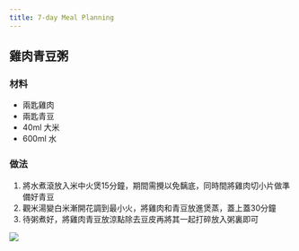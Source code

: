 ```yaml
---
title: 7-day Meal Planning
---
```


## 雞肉青豆粥
<!-- ## Chicken And Green Pea Congee -->
### 材料

* 兩匙雞肉
* 兩匙青豆
* 40ml 大米
* 600ml 水

### 做法
1. 將水煮滾放入米中火煲15分鐘，期間需攪以免黐底，同時間將雞肉切小片做準備好青豆 
2. 觀米湯變白米漸開花調到最小火，將雞肉和青豆放進煲蒸，蓋上蓋30分鐘 
3. 待粥煮好，將雞肉青豆放涼點除去豆皮再將其一起打碎放入粥裏即可

![](/images/chicken-and-green-pea-congee.png)